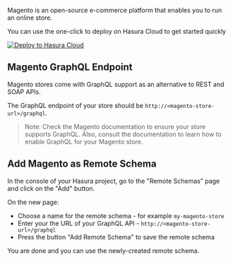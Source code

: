 Magento is an open-source e-commerce platform that enables you to run an online store.

You can use the one-click to deploy on Hasura Cloud to get started quickly

[![Deploy to Hasura Cloud](https://hasura.io/deploy-button.svg)](https://cloud.hasura.io/deploy?github_repo=https://github.com/hasura/data-hub&hasura_dir=remote-schemas/magento/hasura)

## Magento GraphQL Endpoint

Magento stores come with GraphQL support as an alternative to REST and SOAP APIs.

The GraphQL endpoint of your store should be `http://<magento-store-url>/graphql`.

> Note: Check the Magento documentation to ensure your store supports GraphQL. Also, consult the documentation to learn how to enable GraphQL for your Magento store.

## Add Magento as Remote Schema

In the console of your Hasura project, go to the "Remote Schemas" page and click on the "Add" button.

On the new page:
- Choose a name for the remote schema - for example `my-magento-store`
- Enter your the URL of your GraphQL API - `http://<magento-store-url>/graphql`
- Press the button "Add Remote Schema" to save the remote schema

You are done and you can use the newly-created remote schema.